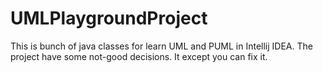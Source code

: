 # UMLPlaygroundProject


This is bunch of java classes for learn UML and PUML in Intellij IDEA.
The project have some not-good decisions. It except you can fix it.
